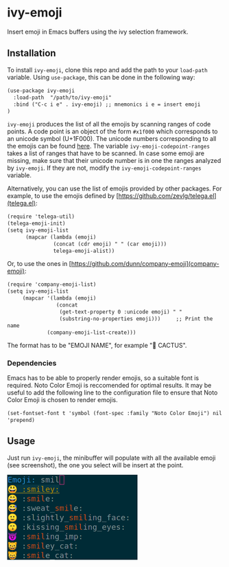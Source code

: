 # ivy-emoji

Insert emoji in Emacs buffers using the ivy selection framework.

## Installation

To install `ivy-emoji`, clone this repo and add the path to your
`load-path` variable. Using `use-package`, this can be done in the following
way:
``` emacs-lisp
(use-package ivy-emoji
  :load-path  "/path/to/ivy-emoji"
  :bind ("C-c i e" . ivy-emoji) ;; mnemonics i e = insert emoji
)
```

`ivy-emoji` produces the list of all the emojis by scanning ranges of code
points. A code point is an object of the form `#x1f000` which corresponds to an
unicode symbol (U+1F000). The unicode numbers corresponding to all the emojis
can be found [here](https://unicode.org/emoji/charts/full-emoji-list.html). The
variable `ivy-emoji-codepoint-ranges` takes a list of ranges that have to be
scanned. In case some emoji are missing, make sure that their unicode number is
in one the ranges analyzed by `ivy-emoji`. If they are not, modify the
`ivy-emoji-codepoint-ranges` variable.

Alternatively, you can use the list of emojis provided by other packages. For
example, to use the emojis defined by
[https://github.com/zevlg/telega.el](telega.el):
``` emacs-lisp
(require 'telega-util)
(telega-emoji-init)
(setq ivy-emoji-list
      (mapcar (lambda (emoji)
               (concat (cdr emoji) " " (car emoji)))
               telega-emoji-alist))
```
Or, to use the ones in [https://github.com/dunn/company-emoji](company-emoji):
```emacs-lisp
(require 'company-emoji-list)
(setq ivy-emoji-list
     (mapcar '(lambda (emoji)
                (concat
                 (get-text-property 0 :unicode emoji) " "
                 (substring-no-properties emoji)))     ;; Print the name
             (company-emoji-list-create)))
```

The format has to be "EMOJI NAME", for example "🌵 CACTUS".

### Dependencies

Emacs has to be able to properly render emojis, so a suitable font is required.
Noto Color Emoji is reccomended for optimal results. It may be useful to add the
following line to the configuration file to ensure that Noto Color Emoji is
chosen to render emojis.

``` emacs-lisp
(set-fontset-font t 'symbol (font-spec :family "Noto Color Emoji") nil 'prepend)
```

## Usage

Just run `ivy-emoji`, the minibuffer will populate with all the available emoji
(see screenshot), the one you select will be insert at the point.

![screenshot](ss.png "ivy-emoji")
